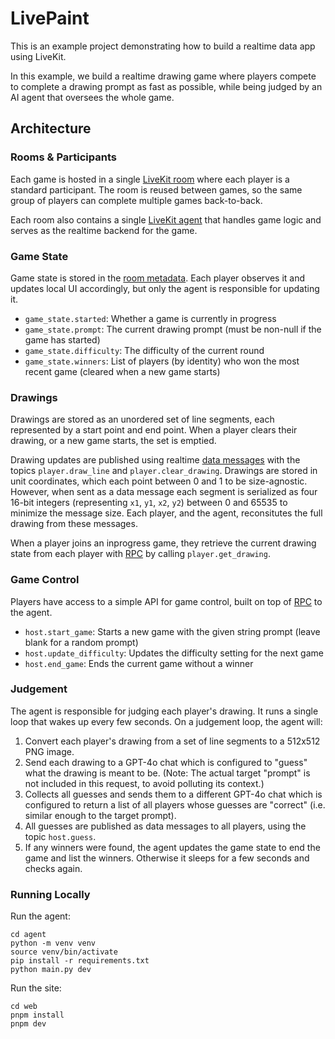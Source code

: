 # LivePaint

This is an example project demonstrating how to build a realtime data app using LiveKit.

In this example, we build a realtime drawing game where players compete to complete a drawing prompt as fast as possible, while being judged by an AI agent that oversees the whole game.

## Architecture

### Rooms & Participants

Each game is hosted in a single [LiveKit room](https://docs.livekit.io/home/client/connect) where each player is a standard participant.  The room is reused between games, so the same group of players can complete multiple games back-to-back.

Each room also contains a single [LiveKit agent](https://docs.livekit.io/agents) that handles game logic and serves as the realtime backend for the game.

### Game State

Game state is stored in the [room metadata](https://docs.livekit.io/home/client/data/room-metadata/). Each player observes it and updates local UI accordingly, but only the agent is responsible for updating it.

- `game_state.started`: Whether a game is currently in progress
- `game_state.prompt`: The current drawing prompt (must be non-null if the game has started)
- `game_state.difficulty`: The difficulty of the current round
- `game_state.winners`: List of players (by identity) who won the most recent game (cleared when a new game starts)


### Drawings

Drawings are stored as an unordered set of line segments, each represented by a start point and end point. When a player clears their drawing, or a new game starts, the set is emptied.

Drawing updates are published using realtime [data messages](https://docs.livekit.io/home/client/data/messages) with the topics `player.draw_line` and `player.clear_drawing`. Drawings are stored in unit coordinates, which each point between 0 and 1 to be size-agnostic. However, when sent as a data message each segment is serialized as four 16-bit integers (representing `x1`, `y1`, `x2`, `y2`) between 0 and 65535 to minimize the message size. Each player, and the agent, reconsitutes the full drawing from these messages.

When a player joins an inprogress game, they retrieve the current drawing state from each player with [RPC](https://docs.livekit.io/home/client/data/rpc) by calling `player.get_drawing`.

### Game Control

Players have access to a simple API for game control, built on top of [RPC](https://docs.livekit.io/home/client/data/rpc) to the agent.

- `host.start_game`: Starts a new game with the given string prompt (leave blank for a random prompt)
- `host.update_difficulty`: Updates the difficulty setting for the next game
- `host.end_game`: Ends the current game without a winner

### Judgement

The agent is responsible for judging each player's drawing. It runs a single loop that wakes up every few seconds. On a judgement loop, the agent will:

1. Convert each player's drawing from a set of line segments to a 512x512 PNG image.
2. Send each drawing to a GPT-4o chat which is configured to "guess" what the drawing is meant to be. (Note: The actual target "prompt" is not included in this request, to avoid polluting its context.)
3. Collects all guesses and sends them to a different GPT-4o chat which is configured to return a list of all players whose guesses are "correct" (i.e. similar enough to the target prompt).
4. All guesses are published as data messages to all players, using the topic `host.guess`.
5. If any winners were found, the agent updates the game state to end the game and list the winners. Otherwise it sleeps for a few seconds and checks again.

### Running Locally

Run the agent:

```
cd agent
python -m venv venv
source venv/bin/activate
pip install -r requirements.txt
python main.py dev
```

Run the site:

```
cd web
pnpm install
pnpm dev
```
